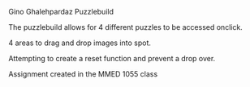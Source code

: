 Gino Ghalehpardaz
Puzzlebuild 



The puzzlebuild allows for 4 different puzzles to be accessed onclick.

4 areas to drag and drop images into spot.

Attempting to create a reset function and prevent a drop over.

Assignment created in the MMED 1055 class


